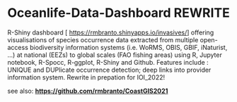 # Oceanlife-Data-Dashboard **REWRITE**
R-Shiny dashboard [ <a href="https://rmbranto.shinyapps.io/invasives/">https://rmbranto.shinyapps.io/invasives/</a>] offering visualisations of species occurrence data extracted from multiple open-access biodiversity information systems (i.e. WoRMS, OBIS, GBIF, iNaturist, ...) at national (EEZs) to global scales (FAO fishing areas) using R, Jupyter notebook, R-Spocc, R-ggplot, R-Shiny and Github. Features include : UNIQUE and DUPlicate occurrence detection; deep links into provider information system. Rewrite in prepation for IOI_2022!

see also: <strong><a href="https://github.com/rmbranto/CoastGIS2021">https://github.com/rmbranto/CoastGIS2021</a></strong>
